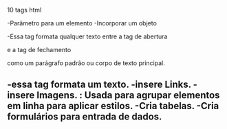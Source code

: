 10 tags html
<param>-Parâmetro para um elemento <Object>
<object>-Incorporar um objeto
<p>-Essa tag formata qualquer texto entre a tag de abertura <p> e a tag de fechamento </p> como um parágrafo padrão ou corpo de texto principal.
<h2>-essa tag formata um texto.
<a>-insere Links.
<img>-insere Imagens.
<span>: Usada para agrupar elementos em linha para aplicar estilos.
<table>-Cria tabelas.
<form>-Cria formulários para entrada de dados.
